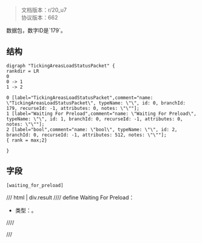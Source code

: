# <!-- md:samp TickingAreasLoadStatusPacket -->

> 文档版本：r/20_u7<br/>协议版本：662

<!-- md:samp TickingAreasLoadStatusPacket -->数据包，数字ID是`179`。

## 结构

```viz
digraph "TickingAreasLoadStatusPacket" {
rankdir = LR
0
0 -> 1
1 -> 2

0 [label="TickingAreasLoadStatusPacket",comment="name: \"TickingAreasLoadStatusPacket\", typeName: \"\", id: 0, branchId: 179, recurseId: -1, attributes: 0, notes: \"\""];
1 [label="Waiting For Preload",comment="name: \"Waiting For Preload\", typeName: \"\", id: 1, branchId: 0, recurseId: -1, attributes: 0, notes: \"\""];
2 [label="bool",comment="name: \"bool\", typeName: \"\", id: 2, branchId: 0, recurseId: -1, attributes: 512, notes: \"\""];
{ rank = max;2}

}

```

## 字段

```title='TickingAreasLoadStatusPacket'
[waiting_for_preload]
```

/// html | div.result
//// define
Waiting For Preload：<!-- md:samp bool -->

- 类型：<!-- md:samp bool -->。


////

///

